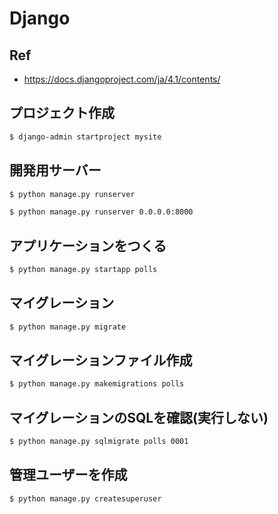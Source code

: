 # Django

## Ref

- https://docs.djangoproject.com/ja/4.1/contents/

## プロジェクト作成

```sh
$ django-admin startproject mysite
```

## 開発用サーバー

```sh
$ python manage.py runserver
```

```sh
$ python manage.py runserver 0.0.0.0:8000
```

## アプリケーションをつくる

```sh
$ python manage.py startapp polls
```

## マイグレーション

```sh
$ python manage.py migrate
```

## マイグレーションファイル作成

```sh
$ python manage.py makemigrations polls
```

## マイグレーションのSQLを確認(実行しない)

```sh
$ python manage.py sqlmigrate polls 0001
```

## 管理ユーザーを作成

```sh
$ python manage.py createsuperuser
```